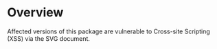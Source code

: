 # Overview

Affected versions of this package are vulnerable to Cross-site Scripting (XSS) via the SVG document.
